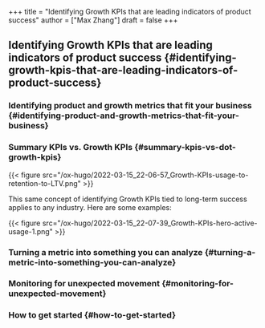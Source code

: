 +++
title = "Identifying Growth KPIs that are leading indicators of product success"
author = ["Max Zhang"]
draft = false
+++

## Identifying Growth KPIs that are leading indicators of product success {#identifying-growth-kpis-that-are-leading-indicators-of-product-success}


### Identifying product and growth metrics that fit your business {#identifying-product-and-growth-metrics-that-fit-your-business}


### Summary KPIs vs. Growth KPIs {#summary-kpis-vs-dot-growth-kpis}

{{< figure src="/ox-hugo/2022-03-15_22-06-57_Growth-KPIs-usage-to-retention-to-LTV.png" >}}

This same concept of identifying Growth KPIs tied to long-term success applies
to any industry. Here are some examples:

{{< figure src="/ox-hugo/2022-03-15_22-07-39_Growth-KPIs-hero-active-usage-1.png" >}}


### Turning a metric into something you can analyze {#turning-a-metric-into-something-you-can-analyze}


### Monitoring for unexpected movement {#monitoring-for-unexpected-movement}


### How to get started {#how-to-get-started}